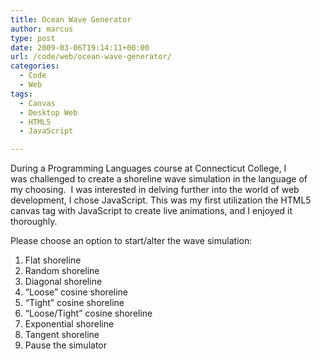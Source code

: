 ```yaml
---
title: Ocean Wave Generator
author: marcus
type: post
date: 2009-03-06T19:14:11+00:00
url: /code/web/ocean-wave-generator/
categories:
  - Code
  - Web
tags:
  - Canvas
  - Desktop Web
  - HTML5
  - JavaScript

---
```

During a Programming Languages course at Connecticut College, I was challenged to create a shoreline wave simulation in the language of my choosing.  I was interested in delving further into the world of web development, I chose JavaScript. This was my first utilization the HTML5 canvas tag with JavaScript to create live animations, and I enjoyed it thoroughly.
  


Please choose an option to start/alter the wave simulation:

<ol class="context">
  <li>
    <a>Flat shoreline</a>
  </li>
  <li>
    <a>Random shoreline</a>
  </li>
  <li>
    <a>Diagonal shoreline</a>
  </li>
  <li>
    <a>&#8220;Loose&#8221; cosine shoreline</a>
  </li>
  <li>
    <a>&#8220;Tight&#8221; cosine shoreline</a>
  </li>
  <li>
    <a>&#8220;Loose/Tight&#8221; cosine shoreline</a>
  </li>
  <li>
    <a>Exponential shoreline</a>
  </li>
  <li>
    <a>Tangent shoreline</a>
  </li>
  <li>
    <a>Pause the simulator</a>
  </li>
</ol>

&nbsp;